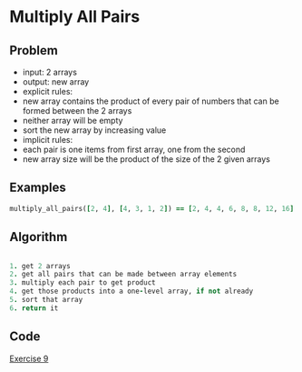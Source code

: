 # Multiply All Pairs

## Problem

- input: 2 arrays
- output: new array
- explicit rules:
-   new array contains the product of every pair of numbers that can be formed between the 2 arrays
-   neither array will be empty
-   sort the new array by increasing value
- implicit rules:
-   each pair is one items from first array, one from the second
-   new array size will be the product of the size of the 2 given arrays

## Examples

```ruby
multiply_all_pairs([2, 4], [4, 3, 1, 2]) == [2, 4, 4, 6, 8, 8, 12, 16]
```

## Algorithm

```ruby

1. get 2 arrays
2. get all pairs that can be made between array elements
3. multiply each pair to get product
4. get those products into a one-level array, if not already
5. sort that array
6. return it

```

## Code

[Exercise 9](/exercise_9.rb)